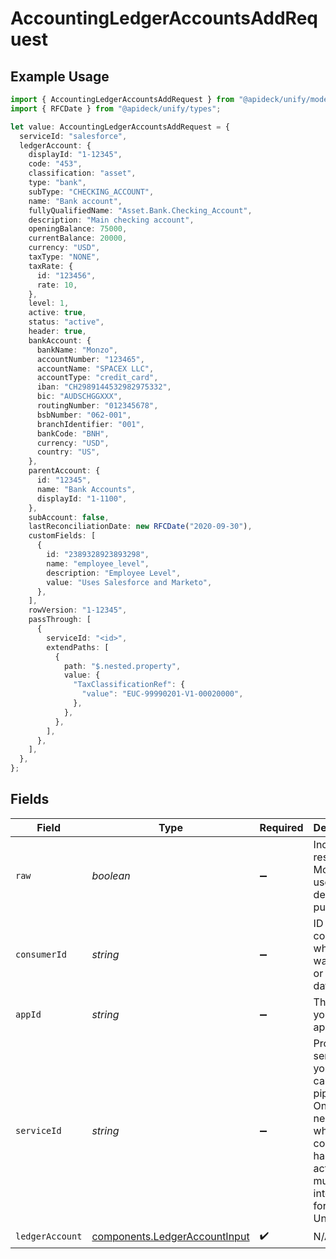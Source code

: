 # AccountingLedgerAccountsAddRequest

## Example Usage

```typescript
import { AccountingLedgerAccountsAddRequest } from "@apideck/unify/models/operations";
import { RFCDate } from "@apideck/unify/types";

let value: AccountingLedgerAccountsAddRequest = {
  serviceId: "salesforce",
  ledgerAccount: {
    displayId: "1-12345",
    code: "453",
    classification: "asset",
    type: "bank",
    subType: "CHECKING_ACCOUNT",
    name: "Bank account",
    fullyQualifiedName: "Asset.Bank.Checking_Account",
    description: "Main checking account",
    openingBalance: 75000,
    currentBalance: 20000,
    currency: "USD",
    taxType: "NONE",
    taxRate: {
      id: "123456",
      rate: 10,
    },
    level: 1,
    active: true,
    status: "active",
    header: true,
    bankAccount: {
      bankName: "Monzo",
      accountNumber: "123465",
      accountName: "SPACEX LLC",
      accountType: "credit_card",
      iban: "CH2989144532982975332",
      bic: "AUDSCHGGXXX",
      routingNumber: "012345678",
      bsbNumber: "062-001",
      branchIdentifier: "001",
      bankCode: "BNH",
      currency: "USD",
      country: "US",
    },
    parentAccount: {
      id: "12345",
      name: "Bank Accounts",
      displayId: "1-1100",
    },
    subAccount: false,
    lastReconciliationDate: new RFCDate("2020-09-30"),
    customFields: [
      {
        id: "2389328923893298",
        name: "employee_level",
        description: "Employee Level",
        value: "Uses Salesforce and Marketo",
      },
    ],
    rowVersion: "1-12345",
    passThrough: [
      {
        serviceId: "<id>",
        extendPaths: [
          {
            path: "$.nested.property",
            value: {
              "TaxClassificationRef": {
                "value": "EUC-99990201-V1-00020000",
              },
            },
          },
        ],
      },
    ],
  },
};
```

## Fields

| Field                                                                                                                                         | Type                                                                                                                                          | Required                                                                                                                                      | Description                                                                                                                                   | Example                                                                                                                                       |
| --------------------------------------------------------------------------------------------------------------------------------------------- | --------------------------------------------------------------------------------------------------------------------------------------------- | --------------------------------------------------------------------------------------------------------------------------------------------- | --------------------------------------------------------------------------------------------------------------------------------------------- | --------------------------------------------------------------------------------------------------------------------------------------------- |
| `raw`                                                                                                                                         | *boolean*                                                                                                                                     | :heavy_minus_sign:                                                                                                                            | Include raw response. Mostly used for debugging purposes                                                                                      |                                                                                                                                               |
| `consumerId`                                                                                                                                  | *string*                                                                                                                                      | :heavy_minus_sign:                                                                                                                            | ID of the consumer which you want to get or push data from                                                                                    | test-consumer                                                                                                                                 |
| `appId`                                                                                                                                       | *string*                                                                                                                                      | :heavy_minus_sign:                                                                                                                            | The ID of your Unify application                                                                                                              | dSBdXd2H6Mqwfg0atXHXYcysLJE9qyn1VwBtXHX                                                                                                       |
| `serviceId`                                                                                                                                   | *string*                                                                                                                                      | :heavy_minus_sign:                                                                                                                            | Provide the service id you want to call (e.g., pipedrive). Only needed when a consumer has activated multiple integrations for a Unified API. | salesforce                                                                                                                                    |
| `ledgerAccount`                                                                                                                               | [components.LedgerAccountInput](../../models/components/ledgeraccountinput.md)                                                                | :heavy_check_mark:                                                                                                                            | N/A                                                                                                                                           |                                                                                                                                               |